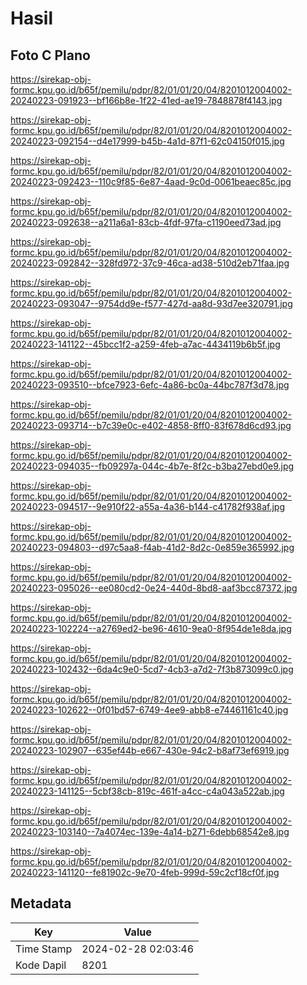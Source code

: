 # Hasil

## Foto C Plano

https://sirekap-obj-formc.kpu.go.id/b65f/pemilu/pdpr/82/01/01/20/04/8201012004002-20240223-091923--bf166b8e-1f22-41ed-ae19-7848878f4143.jpg

https://sirekap-obj-formc.kpu.go.id/b65f/pemilu/pdpr/82/01/01/20/04/8201012004002-20240223-092154--d4e17999-b45b-4a1d-87f1-62c04150f015.jpg

https://sirekap-obj-formc.kpu.go.id/b65f/pemilu/pdpr/82/01/01/20/04/8201012004002-20240223-092423--110c9f85-6e87-4aad-9c0d-0061beaec85c.jpg

https://sirekap-obj-formc.kpu.go.id/b65f/pemilu/pdpr/82/01/01/20/04/8201012004002-20240223-092638--a211a6a1-83cb-4fdf-97fa-c1190eed73ad.jpg

https://sirekap-obj-formc.kpu.go.id/b65f/pemilu/pdpr/82/01/01/20/04/8201012004002-20240223-092842--328fd972-37c9-46ca-ad38-510d2eb71faa.jpg

https://sirekap-obj-formc.kpu.go.id/b65f/pemilu/pdpr/82/01/01/20/04/8201012004002-20240223-093047--9754dd9e-f577-427d-aa8d-93d7ee320791.jpg

https://sirekap-obj-formc.kpu.go.id/b65f/pemilu/pdpr/82/01/01/20/04/8201012004002-20240223-141122--45bcc1f2-a259-4feb-a7ac-4434119b6b5f.jpg

https://sirekap-obj-formc.kpu.go.id/b65f/pemilu/pdpr/82/01/01/20/04/8201012004002-20240223-093510--bfce7923-6efc-4a86-bc0a-44bc787f3d78.jpg

https://sirekap-obj-formc.kpu.go.id/b65f/pemilu/pdpr/82/01/01/20/04/8201012004002-20240223-093714--b7c39e0c-e402-4858-8ff0-83f678d6cd93.jpg

https://sirekap-obj-formc.kpu.go.id/b65f/pemilu/pdpr/82/01/01/20/04/8201012004002-20240223-094035--fb09297a-044c-4b7e-8f2c-b3ba27ebd0e9.jpg

https://sirekap-obj-formc.kpu.go.id/b65f/pemilu/pdpr/82/01/01/20/04/8201012004002-20240223-094517--9e910f22-a55a-4a36-b144-c41782f938af.jpg

https://sirekap-obj-formc.kpu.go.id/b65f/pemilu/pdpr/82/01/01/20/04/8201012004002-20240223-094803--d97c5aa8-f4ab-41d2-8d2c-0e859e365992.jpg

https://sirekap-obj-formc.kpu.go.id/b65f/pemilu/pdpr/82/01/01/20/04/8201012004002-20240223-095026--ee080cd2-0e24-440d-8bd8-aaf3bcc87372.jpg

https://sirekap-obj-formc.kpu.go.id/b65f/pemilu/pdpr/82/01/01/20/04/8201012004002-20240223-102224--a2769ed2-be96-4610-9ea0-8f954de1e8da.jpg

https://sirekap-obj-formc.kpu.go.id/b65f/pemilu/pdpr/82/01/01/20/04/8201012004002-20240223-102432--6da4c9e0-5cd7-4cb3-a7d2-7f3b873099c0.jpg

https://sirekap-obj-formc.kpu.go.id/b65f/pemilu/pdpr/82/01/01/20/04/8201012004002-20240223-102622--0f01bd57-6749-4ee9-abb8-e74461161c40.jpg

https://sirekap-obj-formc.kpu.go.id/b65f/pemilu/pdpr/82/01/01/20/04/8201012004002-20240223-102907--635ef44b-e667-430e-94c2-b8af73ef6919.jpg

https://sirekap-obj-formc.kpu.go.id/b65f/pemilu/pdpr/82/01/01/20/04/8201012004002-20240223-141125--5cbf38cb-819c-461f-a4cc-c4a043a522ab.jpg

https://sirekap-obj-formc.kpu.go.id/b65f/pemilu/pdpr/82/01/01/20/04/8201012004002-20240223-103140--7a4074ec-139e-4a14-b271-6debb68542e8.jpg

https://sirekap-obj-formc.kpu.go.id/b65f/pemilu/pdpr/82/01/01/20/04/8201012004002-20240223-141120--fe81902c-9e70-4feb-999d-59c2cf18cf0f.jpg


## Metadata

| Key        | Value               |
| ---------- | ------------------- |
| Time Stamp | 2024-02-28 02:03:46 |
| Kode Dapil | 8201                |



